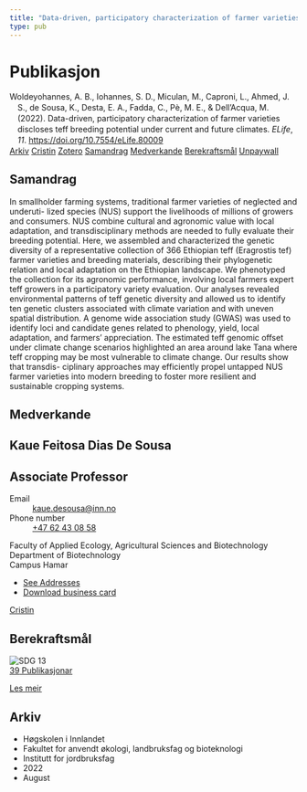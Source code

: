 ```yaml
---
title: "Data-driven, participatory characterization of farmer varieties discloses teff breeding potential under current and future climates"
type: pub
---
```

<h1>Publikasjon</h1>
<article id="csl-bib-container-T76UBUCY" class="csl-bib-container">
  <div class="csl-bib-body" style="line-height: 1.35; padding-left: 1em; text-indent:-1em;">
  <div class="csl-entry">Woldeyohannes, A. B., Iohannes, S. D., Miculan, M., Caproni, L., Ahmed, J. S., de Sousa, K., Desta, E. A., Fadda, C., P&#xE8;, M. E., &amp; Dell&#x2019;Acqua, M. (2022). Data-driven, participatory characterization of farmer varieties discloses teff breeding potential under current and future climates. <i>ELife</i>, <i>11</i>. <a href="https://doi.org/10.7554/eLife.80009">https://doi.org/10.7554/eLife.80009</a></div>
</div>
  <div class="csl-bib-buttons">
    <a href="#taxonomy-article-T76UBUCY" class="csl-bib-button">Arkiv</a>
    <a href="https://app.cristin.no/results/show.jsf?id=2045479" alt="Cristin URL" class="csl-bib-button">Cristin</a>
    <a href="http://zotero.org/groups/5022929/items/T76UBUCY" alt="Zotero URL" class="csl-bib-button">Zotero</a>
    <a href="#abstract-article-T76UBUCY" class="csl-bib-button">Samandrag</a>
    <a href="#contributors-article-T76UBUCY" class="csl-bib-button">Medverkande</a>
    <a href="#sdg-article-T76UBUCY" class="csl-bib-button">Berekraftsmål</a>
    <a href="https://doi.org/10.7554/elife.80009" class="csl-bib-button">Unpaywall</a>
  </div>
  <div id="csl-bib-meta-container-T76UBUCY"></div>
</article>
<div id="csl-bib-meta-T76UBUCY" class="csl-bib-meta">
  <article id="abstract-article-T76UBUCY" class="abstract-article">
    <h1>Samandrag</h1>
    In smallholder farming systems, traditional farmer varieties of neglected and underuti- lized species (NUS) support the livelihoods of millions of growers and consumers. NUS combine cultural and agronomic value with local adaptation, and transdisciplinary methods are needed to fully evaluate their breeding potential. Here, we assembled and characterized the genetic diversity of a representative collection of 366 Ethiopian teff (Eragrostis tef) farmer varieties and breeding materials, describing their phylogenetic relation and local adaptation on the Ethiopian landscape. We phenotyped the collection for its agronomic performance, involving local farmers expert teff growers in a participatory variety evaluation. Our analyses revealed environmental patterns of teff genetic diversity and allowed us to identify ten genetic clusters associated with climate variation and with uneven spatial distribution. A genome wide association study (GWAS) was used to identify loci and candidate genes related to phenology, yield, local adaptation, and farmers’ appreciation. The estimated teff genomic offset under climate change scenarios highlighted an area around lake Tana where teff cropping may be most vulnerable to climate change. Our results show that transdis- ciplinary approaches may efficiently propel untapped NUS farmer varieties into modern breeding to foster more resilient and sustainable cropping systems.
  </article>
  <article id="contributors-article-T76UBUCY" class="contributors-article">
    <h1>Medverkande</h1>
    <div class="personas">
<div class="vrtx-hinn-person-card">
<div class="photo">
<i class="lar la-user-circle missing-person"></i>
</div>
<div class="info">
<hgroup><h1>Kaue Feitosa Dias De Sousa</h1>
<h2>Associate Professor</h2>
</hgroup><dl>
<dt>Email</dt>
<dd>
<a href="mailto:kaue.desousa@inn.no">kaue.desousa@inn.no</a>
</dd>
<dt>Phone number</dt>
<dd><a href="tel:+4762430858">
+47 62 43 08 58
</a></dd>
</dl>
<p>
Faculty of Applied Ecology, Agricultural Sciences and Biotechnology<br>
Department of Biotechnology<br>
Campus Hamar
</p>
<ul class="vrtx-hinn-links">
<li><a href="https://www.inn.no/finn-en-ansatt/kaue-desousa.html#vrtx-hinn-addresses">See Addresses</a></li>
<li><a href="https://www.inn.no/finn-en-ansatt/kaue-desousa.html?vrtx=vcf">Download business card</a></li>
</ul>
</div>
</div>
<a href="https://app.cristin.no/persons/show.jsf?id=994113" alt="Cristin URL" class="personas-cristin">Cristin</a>
</div>
  </article>
  <article id="sdg-article-T76UBUCY" class="sdg-article">
    <h1>Berekraftsmål</h1>
    <div class="sdg-container"><div id="sdg13" class="sdg">
<img src="{{< params subfolder >}}images/sdg/sdg13_no.png" class="image" alt="SDG 13">
<div class="sdg-overlay">
<a href="{{< params subfolder >}}no/archive/?sdg=13#archive" class="sdg-publication-count"><span>39</span> Publikasjonar</a>
<p><a href="https://www.fn.no/om-fn/fns-baerekraftsmaal/stoppe-klimaendringene?lang=nno-NO" class="sdg-read-more">Les meir</a></p>
</div>
</div></div>
  </article>
  <article id="taxonomy-article-T76UBUCY" class="taxonomy-article">
    <h1>Arkiv</h1>
    <ul>
      <li>Høgskolen i Innlandet</li>
      <li>Fakultet for anvendt økologi, landbruksfag og bioteknologi</li>
      <li>Institutt for jordbruksfag</li>
      <li>2022</li>
      <li>August</li>
    </ul>
  </article>
</div>
